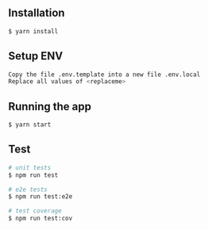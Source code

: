 ## Installation

```bash
$ yarn install
```

## Setup ENV

```bash
Copy the file .env.template into a new file .env.local
Replace all values of <replaceme>
```

## Running the app

```bash
$ yarn start
```

## Test

```bash
# unit tests
$ npm run test

# e2e tests
$ npm run test:e2e

# test coverage
$ npm run test:cov
```
